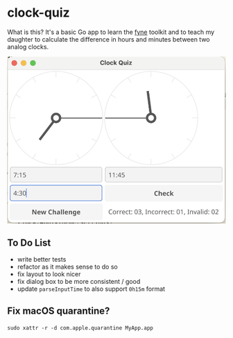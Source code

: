 # clock-quiz

What is this? It's a basic Go app to learn the [fyne](https://fyne.io/) toolkit and to teach my daughter to 
calculate the difference in hours and minutes between two analog clocks. 

![docs/demo.png](docs/demo.png)

## To Do List

- write better tests
- refactor as it makes sense to do so
- fix layout to look nicer
- fix dialog box to be more consistent / good
- update `parseInputTime` to also support `0h15m` format
 
## Fix macOS quarantine?

`sudo xattr -r -d com.apple.quarantine MyApp.app`
